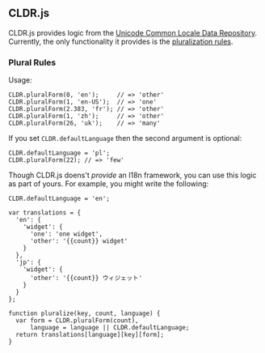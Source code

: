 ## CLDR.js

CLDR.js provides logic from the
[Unicode Common Locale Data Repository](http://cldr.unicode.org/).
Currently, the only functionality it provides is the
[pluralization rules](http://unicode.org/repos/cldr-tmp/trunk/diff/supplemental/language_plural_rules.html).


### Plural Rules

Usage:

    CLDR.pluralForm(0, 'en');     // => 'other'
    CLDR.pluralForm(1, 'en-US');  // => 'one'
    CLDR.pluralForm(2.383, 'fr'); // => 'other'
    CLDR.pluralForm(1, 'zh');     // => 'other'
    CLDR.pluralForm(26, 'uk');    // => 'many'

If you set `CLDR.defaultLanguage` then the second argument is optional:

    CLDR.defaultLanguage = 'pl';
    CLDR.pluralForm(22); // => 'few'

Though CLDR.js doens't *provide* an I18n framework, you can use this
logic as part of yours. For example, you might write the following:

    CLDR.defaultLanguage = 'en';

    var translations = {
      'en': {
        'widget': {
          'one': 'one widget',
          'other': '{{count}} widget'
        }
      },
      'jp': {
        'widget': {
          'other': '{{count}} ウィジェット'
        }
      }
    };

    function pluralize(key, count, language) {
      var form = CLDR.pluralForm(count),
          language = language || CLDR.defaultLanguage;
      return translations[language][key][form];
    }
